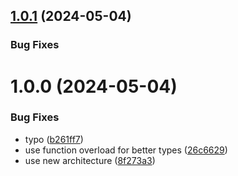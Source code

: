 ## [1.0.1](https://github.com/AbdUlHamedMaree/react-proxy-ref/compare/v1.0.0...v1.0.1) (2024-05-04)

### Bug Fixes

# 1.0.0 (2024-05-04)

### Bug Fixes

- typo ([b261ff7](https://github.com/AbdUlHamedMaree/react-proxy-ref/commit/b261ff7d5d99a9be39a792470c00f368eb01648f))
- use function overload for better types ([26c6629](https://github.com/AbdUlHamedMaree/react-proxy-ref/commit/26c6629cb86042c1560c2ae72aca5af7b8dc8eab))
- use new architecture ([8f273a3](https://github.com/AbdUlHamedMaree/react-proxy-ref/commit/8f273a326e628d6fb72020e81b3dcffee5e74345))
